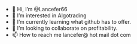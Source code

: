 - 👋 Hi, I’m @Lancefer66
- 👀 I’m interested in Algotrading
- 🌱 I’m currently learning what github has to offer.
- 💞️ I’m looking to collaborate on profitability.
- 📫 How to reach me lancefer@ hot mail dot com

<!---
Lancefer66/Lancefer66 is a ✨ special ✨ repository because its `README.md` (this file) appears on your GitHub profile.
You can click the Preview link to take a look at your changes.
--->
